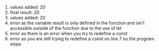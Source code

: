 1. values added: 20
2. final result: 20
3. values added: 20
4. error as the variable result is only defined in the function and isn't accessible outside of the function due to the use of let
5. error as there is an error when you try to redefine a const
6. error as you are still trying to redefine a const on line 7 so the program stops
